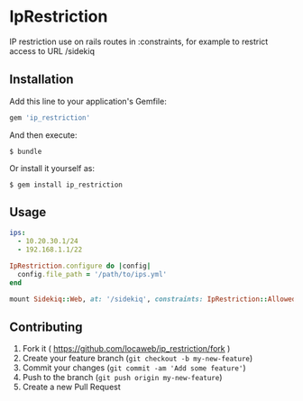 # IpRestriction

IP restriction use on rails routes in :constraints, for example to restrict access to URL /sidekiq

## Installation

Add this line to your application's Gemfile:

```ruby
gem 'ip_restriction'
```

And then execute:

    $ bundle

Or install it yourself as:

    $ gem install ip_restriction

## Usage

```yaml
ips:
  - 10.20.30.1/24
  - 192.168.1.1/22
```

```ruby
IpRestriction.configure do |config|
  config.file_path = '/path/to/ips.yml'
end
```

```ruby
mount Sidekiq::Web, at: '/sidekiq', constraints: IpRestriction::AllowedIpsConstraint.new
```

## Contributing

1. Fork it ( https://github.com/locaweb/ip_restriction/fork )
2. Create your feature branch (`git checkout -b my-new-feature`)
3. Commit your changes (`git commit -am 'Add some feature'`)
4. Push to the branch (`git push origin my-new-feature`)
5. Create a new Pull Request
